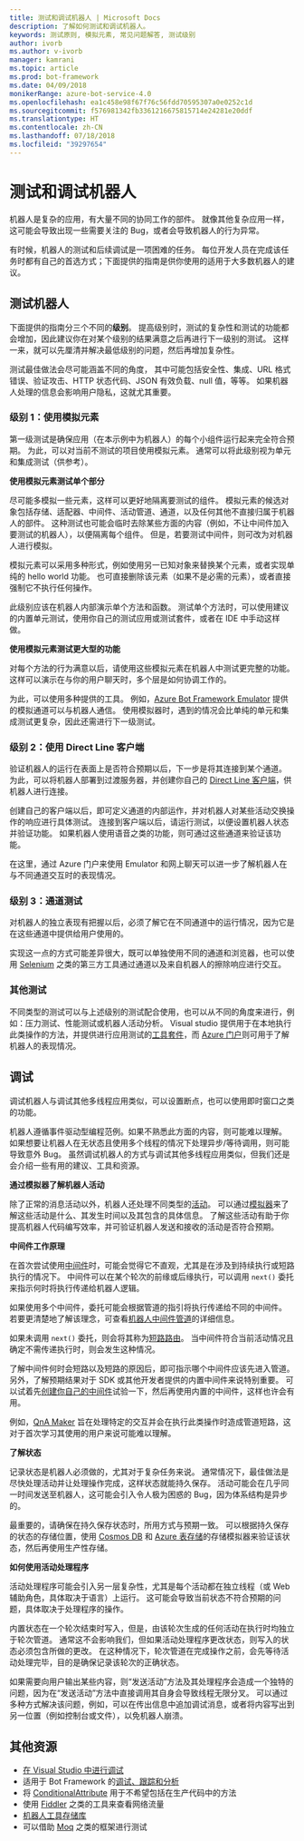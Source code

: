 ```yaml
---
title: 测试和调试机器人 | Microsoft Docs
description: 了解如何测试和调试机器人。
keywords: 测试原则, 模拟元素, 常见问题解答, 测试级别
author: ivorb
ms.author: v-ivorb
manager: kamrani
ms.topic: article
ms.prod: bot-framework
ms.date: 04/09/2018
monikerRange: azure-bot-service-4.0
ms.openlocfilehash: ea1c458e98f67f76c56fdd70595307a0e0252c1d
ms.sourcegitcommit: f576981342fb3361216675815714e24281e20ddf
ms.translationtype: HT
ms.contentlocale: zh-CN
ms.lasthandoff: 07/18/2018
ms.locfileid: "39297654"
---
```

# <a name="testing-and-debugging-your-bot"></a>测试和调试机器人

机器人是复杂的应用，有大量不同的协同工作的部件。 就像其他复杂应用一样，这可能会导致出现一些需要关注的 Bug，或者会导致机器人的行为异常。

有时候，机器人的测试和后续调试是一项困难的任务。 每位开发人员在完成该任务时都有自己的首选方式；下面提供的指南是供你使用的适用于大多数机器人的建议。

## <a name="testing-your-bot"></a>测试机器人

下面提供的指南分三个不同的**级别**。  提高级别时，测试的复杂性和测试的功能都会增加，因此建议你在对某个级别的结果满意之后再进行下一级别的测试。 这样一来，就可以先厘清并解决最低级别的问题，然后再增加复杂性。

测试最佳做法会尽可能涵盖不同的角度， 其中可能包括安全性、集成、URL 格式错误、验证攻击、HTTP 状态代码、JSON 有效负载、null 值，等等。 如果机器人处理的信息会影响用户隐私，这就尤其重要。

### <a name="level-1-use-mock-elements"></a>级别 1：使用模拟元素

第一级测试是确保应用（在本示例中为机器人）的每个小组件运行起来完全符合预期。 为此，可以对当前不测试的项目使用模拟元素。 通常可以将此级别视为单元和集成测试（供参考）。

**使用模拟元素测试单个部分**

尽可能多模拟一些元素，这样可以更好地隔离要测试的组件。 模拟元素的候选对象包括存储、适配器、中间件、活动管道、通道，以及任何其他不直接归属于机器人的部件。 这种测试也可能会临时去除某些方面的内容（例如，不让中间件加入要测试的机器人），以便隔离每个组件。 但是，若要测试中间件，则可改为对机器人进行模拟。

模拟元素可以采用多种形式，例如使用另一已知对象来替换某个元素，或者实现单纯的 hello world 功能。 也可直接删除该元素（如果不是必需的元素），或者直接强制它不执行任何操作。 

此级别应该在机器人内部演示单个方法和函数。 测试单个方法时，可以使用建议的内置单元测试，使用你自己的测试应用或测试套件，或者在 IDE 中手动这样做。 

**使用模拟元素测试更大型的功能**

对每个方法的行为满意以后，请使用这些模拟元素在机器人中测试更完整的功能。 这样可以演示在与你的用户聊天时，多个层是如何协调工作的。 

为此，可以使用多种提供的工具。 例如，[Azure Bot Framework Emulator](https://github.com/Microsoft/BotFramework-Emulator) 提供的模拟通道可以与机器人通信。 使用模拟器时，遇到的情况会比单纯的单元和集成测试更复杂，因此还需进行下一级测试。

### <a name="level-2-use-a-direct-line-client"></a>级别 2：使用 Direct Line 客户端

验证机器人的运行在表面上是否符合预期以后，下一步是将其连接到某个通道。 为此，可以将机器人部署到过渡服务器，并创建你自己的 [Direct Line 客户端](bot-builder-howto-direct-line.md)，供机器人进行连接。

创建自己的客户端以后，即可定义通道的内部运作，并对机器人对某些活动交换操作的响应进行具体测试。 连接到客户端以后，请运行测试，以便设置机器人状态并验证功能。 如果机器人使用语音之类的功能，则可通过这些通道来验证该功能。

在这里，通过 Azure 门户来使用 Emulator 和网上聊天可以进一步了解机器人在与不同通道交互时的表现情况。

### <a name="level-3-channel-tests"></a>级别 3：通道测试

对机器人的独立表现有把握以后，必须了解它在不同通道中的运行情况，因为它是在这些通道中提供给用户使用的。 

实现这一点的方式可能差异很大，既可以单独使用不同的通道和浏览器，也可以使用 [Selenium](https://docs.seleniumhq.org/) 之类的第三方工具通过通道以及来自机器人的擦除响应进行交互。

### <a name="other-testing"></a>其他测试

不同类型的测试可以与上述级别的测试配合使用，也可以从不同的角度来进行，例如：压力测试、性能测试或机器人活动分析。 Visual studio 提供用于在本地执行此类操作的方法，并提供进行应用测试的[工具套件](https://www.visualstudio.com/team-services/testing-tools/)，而 [Azure 门户](https://portal.azure.com)则可用于了解机器人的表现情况。

## <a name="debugging"></a>调试

调试机器人与调试其他多线程应用类似，可以设置断点，也可以使用即时窗口之类的功能。 

机器人遵循事件驱动型编程范例。如果不熟悉此方面的内容，则可能难以理解。 如果想要让机器人在无状态且使用多个线程的情况下处理异步/等待调用，则可能导致意外 Bug。 虽然调试机器人的方式与调试其他多线程应用类似，但我们还是会介绍一些有用的建议、工具和资源。

**通过模拟器了解机器人活动**

除了正常的消息活动以外，机器人还处理不同类型的[活动](bot-builder-concept-activity-processing.md)。 可以通过[模拟器](../bot-service-debug-emulator.md)来了解这些活动是什么、其发生时间以及其包含的具体信息。 了解这些活动有助于你提高机器人代码编写效率，并可验证机器人发送和接收的活动是否符合预期。

**中间件工作原理**

在首次尝试使用[中间件](bot-builder-concept-middleware.md)时，可能会觉得它不直观，尤其是在涉及到持续执行或短路执行的情况下。 中间件可以在某个轮次的前缘或后缘执行，可以调用 `next()` 委托来指示何时将执行传递给机器人逻辑。 

如果使用多个中间件，委托可能会根据管道的指引将执行传递给不同的中间件。 若要更清楚地了解该理念，可查看[机器人中间件管道](bot-builder-concept-middleware.md#the-bot-middleware-pipeline)的详细信息。

如果未调用 `next()` 委托，则会将其称为[短路路由](bot-builder-concept-middleware.md#short-circuiting)。 当中间件符合当前活动情况且确定不需传递执行时，则会发生这种情况。 

了解中间件何时会短路以及短路的原因后，即可指示哪个中间件应该先进入管道。 另外，了解预期结果对于 SDK 或其他开发者提供的内置中间件来说特别重要。 可以试着先[创建你自己的中间件](bot-builder-create-middleware.md)试验一下，然后再使用内置的中间件，这样也许会有用。

例如，[QnA Maker](bot-builder-howto-qna.md) 旨在处理特定的交互并会在执行此类操作时造成管道短路，这对于首次学习其使用的用户来说可能难以理解。

**了解状态**

记录状态是机器人必须做的，尤其对于复杂任务来说。 通常情况下，最佳做法是尽快处理活动并让处理操作完成，这样状态就能持久保存。 活动可能会在几乎同一时间发送至机器人，这可能会引入令人极为困惑的 Bug，因为体系结构是异步的。

最重要的，请确保在持久保存状态时，所用方式与预期一致。 可以根据持久保存的状态的存储位置，使用 [Cosmos DB](https://docs.microsoft.com/en-us/azure/cosmos-db/local-emulator) 和 [Azure 表存储](https://docs.microsoft.com/en-us/azure/storage/common/storage-use-emulator)的存储模拟器来验证该状态，然后再使用生产性存储。

**如何使用活动处理程序**

活动处理程序可能会引入另一层复杂性，尤其是每个活动都在独立线程（或 Web 辅助角色，具体取决于语言）上运行。 这可能会导致当前状态不符合预期的问题，具体取决于处理程序的操作。

内置状态在一个轮次结束时写入，但是，由该轮次生成的任何活动在执行时均独立于轮次管道。 通常这不会影响我们，但如果活动处理程序更改状态，则写入的状态必须包含所做的更改。 在这种情况下，轮次管道在完成操作之前，会先等待活动处理完毕，目的是确保记录该轮次的正确状态。

如果需要向用户输出某些内容，则“发送活动”方法及其处理程序会造成一个独特的问题，因为在“发送活动”方法中直接调用其自身会导致线程无限分叉。 可以通过多种方式解决该问题，例如，可以在传出信息中追加调试消息，或者将内容写出到另一位置（例如控制台或文件），以免机器人崩溃。


## <a name="additional-resources"></a>其他资源
* [在 Visual Studio 中进行调试](https://docs.microsoft.com/en-us/visualstudio/debugger/index)
* 适用于 Bot Framework 的[调试、跟踪和分析](https://docs.microsoft.com/en-us/dotnet/framework/debug-trace-profile/)
* 将 [ConditionalAttribute](https://docs.microsoft.com/en-us/dotnet/api/system.diagnostics.conditionalattribute?view=netcore-2.0) 用于不希望包括在生产代码中的方法 
* 使用 [Fiddler](https://www.telerik.com/fiddler) 之类的工具来查看网络流量 
* [机器人工具存储库](https://github.com/Microsoft/botbuilder-tools)
* 可以借助 [Moq](https://github.com/moq/moq4) 之类的框架进行测试
